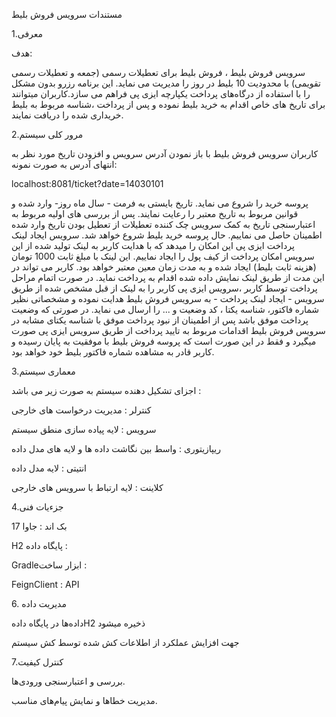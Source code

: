 مستندات سرویس فروش بلیط

1.معرفی

هدف:

سرویس فروش بلیط ، فروش بلیط برای تعطیلات رسمی (جمعه و تعطیلات رسمی
تقویمی) با محدودیت 10 بلیط در روز را مدیریت می نماید. این
برنامه رزرو بدون مشکل را با استفاده از درگاه‌های پرداخت یکپارچه ایزی پی
فراهم می سازد.کاربران میتوانند برای تاریخ های خاص اقدام به خرید بلیط
نموده و پس از پرداخت ،شناسه مربوط به بلیط خریداری شده را دریافت
نمایند.

2.مرور کلی سیستم

کاربران سرویس فروش بلیط با باز نمودن آدرس سرویس و افزودن تاریخ مورد نظر
به انتهای آدرس به صورت نمونه:

localhost:8081/ticket?date=14030101

پروسه خرید را شروع می نماید. تاریخ بایستی به فرمت - سال ماه روز- وارد
شده و قوانین مربوط به تاریخ معتبر را رعایت نمایند. پس از بررسی های اولیه
مربوط به اعتبارسنجی تاریخ به کمک سرویس چک کننده تعطیلات از تعطیل بودن
تاریخ وارد شده اطمینان حاصل می نماییم. حال پروسه خرید بلیط شروع خواهد
شد. سرویس ایجاد لینک پرداخت ایزی پی این امکان را میدهد که با هدایت کاربر
به لینک تولید شده از این سرویس امکان پرداخت از کیف پول را ایجاد نماییم.
این لینک با مبلغ ثابت 1000 تومان (هزینه ثابت بلیط) ایجاد
شده و به مدت زمان معین معتبر خواهد بود. کاربر می تواند در این مدت از
طریق لینک نمایش داده شده اقدام به پرداخت نماید. در صورت اتمام مراحل
پرداخت توسط کاربر ،سرویس ایزی پی کاربر را به لینک از قبل مشخص شده از
طریق سرویس - ایجاد لینک پرداخت - به سرویس فروش بلیط هدایت نموده و
مشخصاتی نظیر شماره فاکتور، شناسه یکتا ، کد وضعیت و \... را ارسال می
نماید. در صورتی که وضعیت پرداخت موفق باشد پس از اطمینان از نبود پرداخت
موفق با شناسه یکتای مشابه در سرویس فروش بلیط اقدامات مربوط به تایید
پرداخت از طریق سرویس ایزی پی صورت میگیرد و فقط در این صورت است که پروسه
فروش بلیط با موفقیت به پایان رسیده و کاربر قادر به مشاهده شماره فاکتور
بلیط خود خواهد بود.

3.معماری سیستم

اجزای تشکیل دهنده سیستم به صورت زیر می باشد :

کنترلر : مدیریت درخواست های خارجی

سرویس : لایه پیاده سازی منطق سیستم

ریپازیتوری : واسط بین نگاشت داده ها و لایه های مدل داده

انتیتی : لایه مدل داده

کلاینت : لایه ارتباط با سرویس های خارجی

4.جزءیات فنی

بک اند : جاوا 17

H2 پایگاه داده :

Gradleابزار ساخت :

FeignClient : API

6\. مدیریت داده

داده‌ها در پایگاه دادهH2 ذخیره میشود

جهت افزایش عملکرد از اطلاعات کش شده توسط کش سیستم

7.کنترل کیفیت

بررسی و اعتبارسنجی ورودی‌ها.

مدیریت خطاها و نمایش پیام‌های مناسب.
